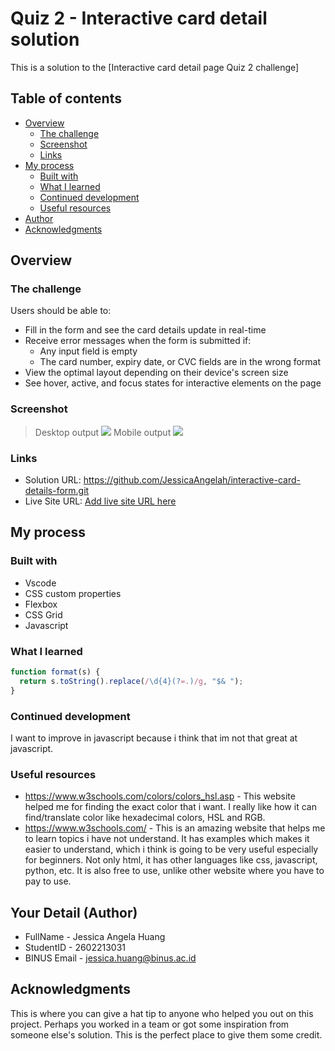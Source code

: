 # Quiz 2 - Interactive card detail solution

This is a solution to the [Interactive card detail page Quiz 2 challenge]

## Table of contents

- [Overview](#overview)
  - [The challenge](#the-challenge)
  - [Screenshot](#screenshot)
  - [Links](#links)
- [My process](#my-process)
  - [Built with](#built-with)
  - [What I learned](#what-i-learned)
  - [Continued development](#continued-development)
  - [Useful resources](#useful-resources)
- [Author](#author)
- [Acknowledgments](#acknowledgments)


## Overview

### The challenge

Users should be able to:

- Fill in the form and see the card details update in real-time
- Receive error messages when the form is submitted if:
  - Any input field is empty
  - The card number, expiry date, or CVC fields are in the wrong format
- View the optimal layout depending on their device's screen size
- See hover, active, and focus states for interactive elements on the page

### Screenshot

> Desktop output
![](.screenshot/screenshot1.png)
> Mobile output
![](.screenshot/screenshot2.png)



### Links

- Solution URL: https://github.com/JessicaAngelah/interactive-card-details-form.git
- Live Site URL: [Add live site URL here](https://your-live-site-url.com)

## My process

### Built with

- Vscode
- CSS custom properties
- Flexbox
- CSS Grid
- Javascript


### What I learned


```js
function format(s) {
  return s.toString().replace(/\d{4}(?=.)/g, "$& ");
}
```



### Continued development

I want to improve in javascript because i think that im not that great at javascript.

### Useful resources

- https://www.w3schools.com/colors/colors_hsl.asp - This website helped me for finding the exact color that i want. I really like how it can find/translate color like hexadecimal colors, HSL and RGB.
- https://www.w3schools.com/ - This is an amazing website that helps me to learn topics i have not understand. It has examples which makes it easier to understand, which i think is going to be very useful especially for beginners. Not only html, it has other languages like css, javascript, python, etc. It is also free to use, unlike other website where you have to pay to use.


## Your Detail (Author)

- FullName - Jessica Angela Huang
- StudentID - 2602213031
- BINUS Email - jessica.huang@binus.ac.id

## Acknowledgments

This is where you can give a hat tip to anyone who helped you out on this project. Perhaps you worked in a team or got some inspiration from someone else's solution. This is the perfect place to give them some credit.

